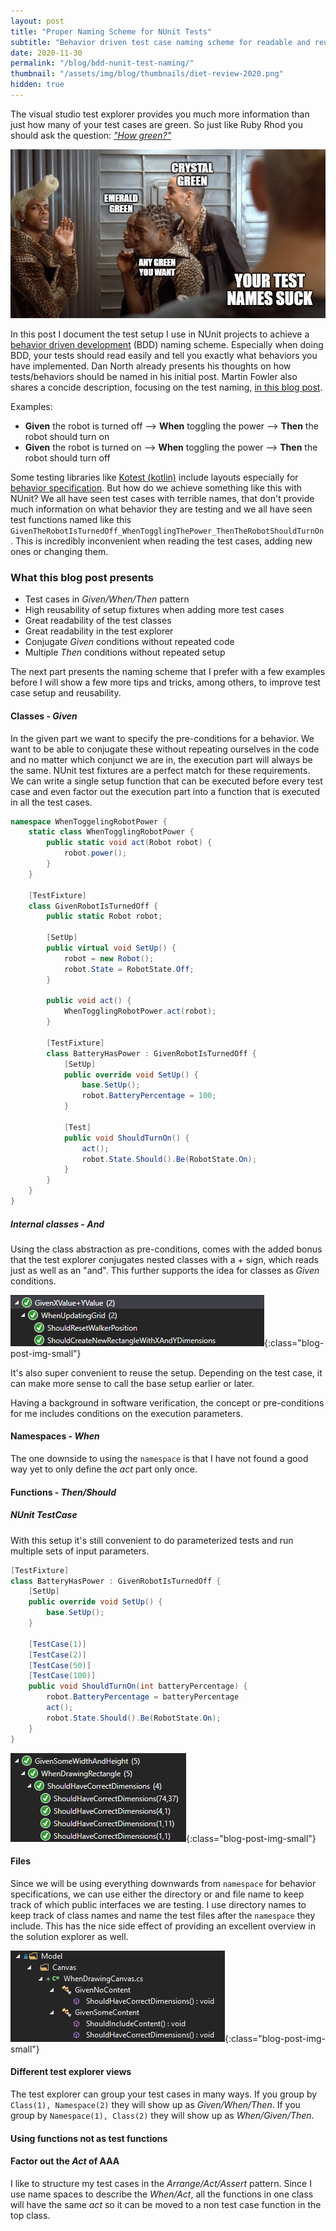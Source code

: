 ```yaml
---
layout: post
title: "Proper Naming Scheme for NUnit Tests"
subtitle: "Behavior driven test case naming scheme for readable and reusable test cases"
date: 2020-11-30
permalink: "/blog/bdd-nunit-test-naming/"
thumbnail: "/assets/img/blog/thumbnails/diet-review-2020.png"
hidden: true
---
```


The visual studio test explorer provides you much more information than just how many
of your test cases are green.
So just like Ruby Rhod you should ask the question: [*"How green?"*](https://youtu.be/B5_VQuNwims?t=112)

<div class="blog-post-img-header-container">
<img src="/assets/img/blog/bdd-nunit-test-naming/your-test-names-suck.png" class="blog-post-img-header"/>
<div class="blog-post-img-header-shadow">
</div>
</div>

In this post I document the test setup I use in NUnit projects to achieve a
[behavior driven development](https://dannorth.net/introducing-bdd/) (BDD) naming scheme.
Especially when doing BDD, your tests should read easily and tell you exactly what behaviors 
you have implemented.
Dan North already presents his thoughts on how tests/behaviors should be named in his initial
post.
Martin Fowler also shares a concide description, focusing on the test naming,
[in this blog post](https://martinfowler.com/bliki/GivenWhenThen.html).

Examples:

* **Given** the robot is turned off
--> **When** toggling the power
--> **Then** the robot should turn on
* **Given** the robot is turned on
--> **When** toggling the power
--> **Then** the robot should turn off

Some testing libraries like
[Kotest (kotlin)](https://github.com/kotest/kotest) include layouts especially for
[behavior specification](https://github.com/kotest/kotest/blob/master/doc/styles.md#behavior-spec).
But how do we achieve something like this with NUnit?
We all have seen test cases with terrible names, that don't provide much information on what
behavior they are testing and we all have seen test functions named like this
`GivenTheRobotIsTurnedOff_WhenTogglingThePower_ThenTheRobotShouldTurnOn`.
This is incredibly inconvenient when reading the test cases, adding new ones or changing them.

### What this blog post presents

* Test cases in *Given/When/Then* pattern
* High reusability of setup fixtures when adding more test cases
* Great readability of the test classes
* Great readability in the test explorer
* Conjugate *Given* conditions without repeated code
* Multiple *Then* conditions without repeated setup

The next part presents the naming scheme that I prefer with a few examples before I will show
a few more tips and tricks, among others, to improve test case setup and reusability.

#### Classes - *Given*

In the given part we want to specify the pre-conditions for a behavior.
We want to be able to conjugate these without repeating ourselves in the code and no matter 
which conjunct we are in, the execution part will always be the same.
NUnit test fixtures are a perfect match for these requirements.
We can write a single setup function that can be executed before every test case and even factor out the execution part into a function that is executed in all the test cases.

```c#
namespace WhenToggelingRobotPower {
    static class WhenTogglingRobotPower {
        public static void act(Robot robot) {
            robot.power();
        }
    }

    [TestFixture]
    class GivenRobotIsTurnedOff {
        public static Robot robot;

        [SetUp]
        public virtual void SetUp() {
            robot = new Robot();
            robot.State = RobotState.Off;
        }

        public void act() {
            WhenTogglingRobotPower.act(robot);
        }

        [TestFixture]
        class BatteryHasPower : GivenRobotIsTurnedOff {
            [SetUp]
            public override void SetUp() {
                base.SetUp();
                robot.BatteryPercentage = 100;
            }

            [Test]
            public void ShouldTurnOn() {
                act();
                robot.State.Should().Be(RobotState.On);
            }
        }
    }
}
```

##### Internal classes - *And*

Using the class abstraction as pre-conditions, comes with the added bonus that the test
explorer conjugates nested classes with a + sign, which reads just as well as an "and".
This further supports the idea for classes as *Given* conditions.

![Nested Given](/assets/img/blog/bdd-nunit-test-naming/test-explorer-nested-given.png){:class="blog-post-img-small"}

It's also super convenient to reuse the setup.
Depending on the test case, it can make more sense to call the base setup earlier or later.

Having a background in software verification, the concept or pre-conditions for me includes 
conditions on the execution parameters.

#### Namespaces - *When*

The one downside to using the `namespace` is that I have not found a good way yet to only 
define the *act* part only once.

#### Functions - *Then/Should*

##### NUnit TestCase

With this setup it's still convenient to do parameterized tests and run multiple sets of input
parameters.

```c#
[TestFixture]
class BatteryHasPower : GivenRobotIsTurnedOff {
    [SetUp]
    public override void SetUp() {
        base.SetUp();
    }

    [TestCase(1)]
    [TestCase(2)]
    [TestCase(50)]
    [TestCase(100)]
    public void ShouldTurnOn(int batteryPercentage) {
        robot.BatteryPercentage = batteryPercentage
        act();
        robot.State.Should().Be(RobotState.On);
    }
}
```

![Parameterized Given](/assets/img/blog/bdd-nunit-test-naming/test-explorer-parameterized-test-cases.png){:class="blog-post-img-small"}

#### Files

Since we will be using everything downwards from `namespace` for behavior specifications,
we can use either the directory or and file name to keep track of which public interfaces we 
are testing.
I use directory names to keep track of class names and name the test files after the 
`namespace` they include.
This has the nice side effect of providing an excellent overview in the solution explorer as well.

![Solution Explorer](/assets/img/blog/bdd-nunit-test-naming/solution-explorer.png){:class="blog-post-img-small"}

#### Different test explorer views

The test explorer can group your test cases in many ways.
If you group by `Class(1), Namespace(2)` they will show up as *Given/When/Then*.
If you group by `Namespace(1), Class(2)` they will show up as *When/Given/Then*.

#### Using functions not as test functions

#### Factor out the *Act* of AAA

I like to structure my test cases in the *Arrange/Act/Assert* pattern.
Since I use name spaces to describe the *When/Act*, all the functions in one class will have
the same *act* so it can be moved to a non test case function in the top class.
